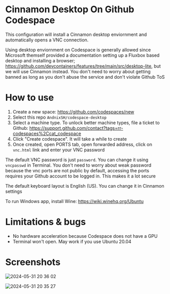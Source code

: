 # Cinnamon Desktop On Github Codespace
This configuration will install a Cinnamon desktop enviornment and automatically opens a VNC connection. 

Using desktop enviornment on Codespace is generally allowed since Microsoft themself provided a documentation setting up a Fluxbox based desktop and installing a browser; https://github.com/devcontainers/features/tree/main/src/desktop-lite, but we will use Cinnamon instead. You don't need to worry about getting banned as long as you don't abuse the service and don't violate Github ToS

# How to use
1. Create a new space: https://github.com/codespaces/new
2. Select this repo `AndnixSH/codespace-desktop`
3. Select a machine type. To unlock better machine types, file a ticket to Github: https://support.github.com/contact?tags=rr-codespaces%2Ccat_codespace
4. Click "Create codespace". It will take a while to create
5. Once created, open PORTS tab, open forwarded address, click on `vnc.html` link and enter your VNC password

The default VNC password is just `password`. You can change it using `vncpasswd` in Terminal. You don't need to worry about weak password because the vnc ports are not public by default, accessing the ports requires your Github account to be logged in. This makes it a lot secure

The default keyboard layout is English (US). You can change it in Cinnamon settings

To run Windows app, install Wine: https://wiki.winehq.org/Ubuntu

# Limitations & bugs
- No hardware acceleration because Codespace does not have a GPU
- Terminal won't open. May work if you use Ubuntu 20.04

# Screenshots

![2024-05-31 20 36 02](https://github.com/AndnixSH/codespace-desktop/assets/40742924/efe23986-9024-457f-8e10-d04ac1898b18)

![2024-05-31 20 35 27](https://github.com/AndnixSH/codespace-desktop/assets/40742924/5ddd627e-d48f-413c-a153-dff1173e75de)
